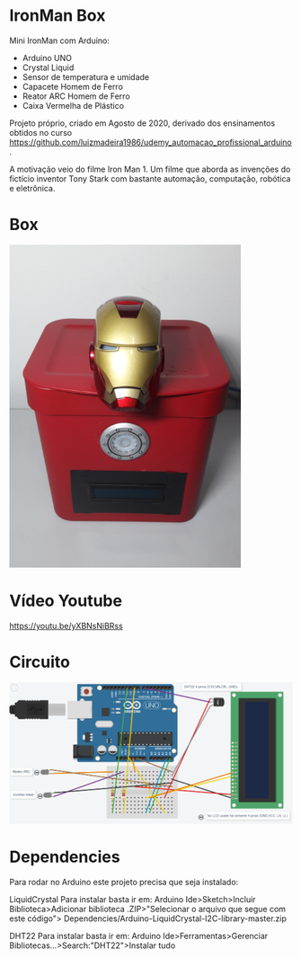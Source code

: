 # IronMan Box

Mini IronMan com Arduino:
- Arduino UNO
- Crystal Liquid
- Sensor de temperatura e umidade
- Capacete Homem de Ferro
- Reator ARC Homem de Ferro
- Caixa Vermelha de Plástico

Projeto próprio, criado em Agosto de 2020, derivado dos ensinamentos obtidos no curso https://github.com/luizmadeira1986/udemy_automacao_profissional_arduino .

A motivação veio do filme Iron Man 1. Um filme que aborda as invenções do fictício inventor Tony Stark com bastante automação, computação, robótica e eletrônica.

# Box
<img src="https://raw.githubusercontent.com/luizmadeira1986/ironman_box/master/Images/ironman_box.PNG">

# Vídeo Youtube
https://youtu.be/yXBNsNiBRss

# Circuito
<img src="https://raw.githubusercontent.com/luizmadeira1986/ironman_box/master/Images/CircuitBoardTinkerCad.PNG">

# Dependencies
Para rodar no Arduino este projeto precisa que seja instalado:

LiquidCrystal
Para instalar basta ir em:
Arduino Ide>Sketch>Incluir Biblioteca>Adicionar biblioteca .ZIP>"Selecionar o arquivo que segue com este código">
Dependencies/Arduino-LiquidCrystal-I2C-library-master.zip

DHT22
Para instalar basta ir em:
Arduino Ide>Ferramentas>Gerenciar Bibliotecas...>Search:"DHT22">Instalar tudo 



